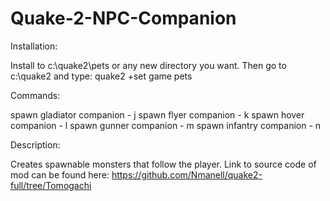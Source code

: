 # Quake-2-NPC-Companion

Installation:

Install to c:\quake2\pets or any new directory you want.
Then go to c:\quake2 and type: quake2 +set game pets

Commands: 

spawn gladiator companion - j
spawn flyer companion - k 
spawn hover companion - l
spawn gunner companion - m
spawn infantry companion - n 
     
Description:

Creates spawnable monsters that follow the player. Link to source code of mod
can be found here: https://github.com/Nmanell/quake2-full/tree/Tomogachi
